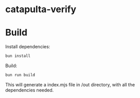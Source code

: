# catapulta-verify

# Build

Install dependencies:

```bash
bun install
```

Build:

```bash
bun run build
```

This will generate a index.mjs file in /out directory, with all the dependencies needed.
